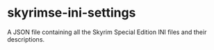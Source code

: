 # skyrimse-ini-settings
A JSON file containing all the Skyrim Special Edition INI files and their descriptions. 
